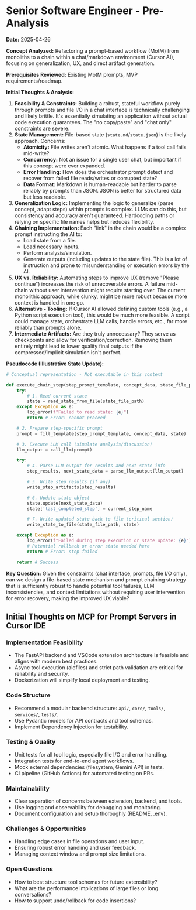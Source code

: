 # Senior Software Engineer - Pre-Analysis

**Date:** 2025-04-26

**Concept Analyzed:** Refactoring a prompt-based workflow (MotM) from monoliths to a chain within a chat/markdown environment (Cursor AI), focusing on generalization, UX, and direct artifact generation.

**Prerequisites Reviewed:** Existing MotM prompts, MVP requirements/roadmap.

**Initial Thoughts & Analysis:**

1.  **Feasibility & Constraints:** Building a robust, stateful workflow purely through prompts and file I/O in a chat interface is technically challenging and likely brittle. It's essentially simulating an application without actual code execution guarantees. The "no copy/paste" and "chat only" constraints are severe.
2.  **State Management:** File-based state (`state.md`/`state.json`) is the likely approach. Concerns:
    *   **Atomicity:** File writes aren't atomic. What happens if a tool call fails mid-write?
    *   **Concurrency:** Not an issue for a single user chat, but important if this concept were ever expanded.
    *   **Error Handling:** How does the orchestrator prompt detect and recover from failed file reads/writes or corrupted state?
    *   **Data Format:** Markdown is human-readable but harder to parse reliably by prompts than JSON. JSON is better for structured data but less readable.
3.  **Generalization Logic:** Implementing the logic to generalize (parse concept, adapt steps) within prompts is complex. LLMs can do this, but consistency and accuracy aren't guaranteed. Hardcoding paths or relying on specific file names helps but reduces flexibility.
4.  **Chaining Implementation:** Each "link" in the chain would be a complex prompt instructing the AI to:
    *   Load state from a file.
    *   Load necessary inputs.
    *   Perform analysis/simulation.
    *   Generate outputs (including updates to the state file).
    This is a lot of instruction and prone to misunderstanding or execution errors by the AI.
5.  **UX vs. Reliability:** Automating steps to improve UX (remove "Please continue") increases the risk of unrecoverable errors. A failure mid-chain without user intervention might require starting over. The current monolithic approach, while clunky, might be more robust because more context is handled in one go.
6.  **Alternative - Tooling:** If Cursor AI allowed defining custom tools (e.g., a Python script execution tool), this would be much more feasible. A script could manage state, orchestrate LLM calls, handle errors, etc., far more reliably than prompts alone.
7.  **Intermediate Artifacts:** Are they truly unnecessary? They serve as checkpoints and allow for verification/correction. Removing them entirely might lead to lower quality final outputs if the compressed/implicit simulation isn't perfect.

**Pseudocode (Illustrative State Update):**

```python
# Conceptual representation - Not executable in this context

def execute_chain_step(step_prompt_template, concept_data, state_file_path):
    try:
        # 1. Read current state
        state = read_state_from_file(state_file_path)
    except Exception as e:
        log_error(f"Failed to read state: {e}")
        return # Error: cannot proceed

    # 2. Prepare step-specific prompt
    prompt = fill_template(step_prompt_template, concept_data, state)

    # 3. Execute LLM call (simulate analysis/discussion)
    llm_output = call_llm(prompt)

    try:
        # 4. Parse LLM output for results and next state info
        step_results, next_state_data = parse_llm_output(llm_output)

        # 5. Write step results (if any)
        write_step_artifacts(step_results)

        # 6. Update state object
        state.update(next_state_data)
        state['last_completed_step'] = current_step_name

        # 7. Write updated state back to file (critical section)
        write_state_to_file(state_file_path, state)

    except Exception as e:
        log_error(f"Failed during step execution or state update: {e}")
        # Potential rollback or error state needed here
        return # Error: step failed

    return # Success

```

**Key Question:** Given the constraints (chat interface, prompts, file I/O only), can we design a file-based state mechanism and prompt chaining strategy that is sufficiently robust to handle potential tool failures, LLM inconsistencies, and context limitations without requiring user intervention for error recovery, making the improved UX viable?

## Initial Thoughts on MCP for Prompt Servers in Cursor IDE

### Implementation Feasibility
- The FastAPI backend and VSCode extension architecture is feasible and aligns with modern best practices.
- Async tool execution (aiofiles) and strict path validation are critical for reliability and security.
- Dockerization will simplify local deployment and testing.

### Code Structure
- Recommend a modular backend structure: `api/`, `core/`, `tools/`, `services/`, `tests/`.
- Use Pydantic models for API contracts and tool schemas.
- Implement Dependency Injection for testability.

### Testing & Quality
- Unit tests for all tool logic, especially file I/O and error handling.
- Integration tests for end-to-end agent workflows.
- Mock external dependencies (filesystem, Gemini API) in tests.
- CI pipeline (GitHub Actions) for automated testing on PRs.

### Maintainability
- Clear separation of concerns between extension, backend, and tools.
- Use logging and observability for debugging and monitoring.
- Document configuration and setup thoroughly (README, .env).

### Challenges & Opportunities
- Handling edge cases in file operations and user input.
- Ensuring robust error handling and user feedback.
- Managing context window and prompt size limitations.

### Open Questions
- How to best structure tool schemas for future extensibility?
- What are the performance implications of large files or long conversations?
- How to support undo/rollback for code insertions? 